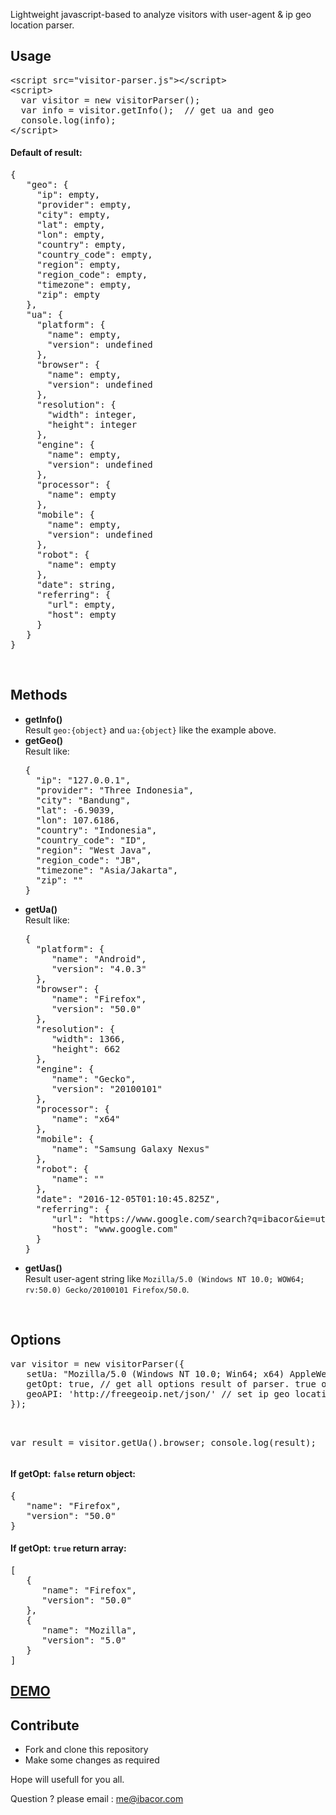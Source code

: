 <p>Lightweight javascript-based to analyze visitors with user-agent &amp; ip geo location parser.</p>
<h2>Usage</h2>
 

<pre>&lt;script src="visitor-parser.js"&gt;&lt;/script&gt;
&lt;script&gt;
&nbsp; var visitor = new visitorParser();&nbsp; &nbsp;
&nbsp; var info = visitor.getInfo();&nbsp; // get ua and geo
&nbsp; console.log(info);&nbsp; &nbsp;
&lt;/script&gt;</pre>
 
<h4>Default of result:</h4>
 

<pre>{
&nbsp; &nbsp;"geo": {
&nbsp; &nbsp; &nbsp;"ip": empty,
&nbsp; &nbsp; &nbsp;"provider": empty,
&nbsp; &nbsp; &nbsp;"city": empty,
&nbsp; &nbsp; &nbsp;"lat": empty,
&nbsp; &nbsp; &nbsp;"lon": empty,
&nbsp; &nbsp; &nbsp;"country": empty,
&nbsp; &nbsp; &nbsp;"country_code": empty,
&nbsp; &nbsp; &nbsp;"region": empty,
&nbsp; &nbsp; &nbsp;"region_code": empty,
&nbsp; &nbsp; &nbsp;"timezone": empty,
&nbsp; &nbsp; &nbsp;"zip": empty
&nbsp; &nbsp;},
&nbsp; &nbsp;"ua": {
&nbsp; &nbsp; &nbsp;"platform": {
&nbsp; &nbsp; &nbsp; &nbsp;"name": empty,
&nbsp; &nbsp; &nbsp; &nbsp;"version": undefined
&nbsp; &nbsp; &nbsp;},
&nbsp; &nbsp; &nbsp;"browser": {
&nbsp; &nbsp; &nbsp; &nbsp;"name": empty,
&nbsp; &nbsp; &nbsp; &nbsp;"version": undefined
&nbsp; &nbsp; &nbsp;},
&nbsp; &nbsp; &nbsp;"resolution": {
&nbsp; &nbsp; &nbsp; &nbsp;"width": integer,
&nbsp; &nbsp; &nbsp; &nbsp;"height": integer
&nbsp; &nbsp; &nbsp;},
&nbsp; &nbsp; &nbsp;"engine": {
&nbsp; &nbsp; &nbsp; &nbsp;"name": empty,
&nbsp; &nbsp; &nbsp; &nbsp;"version": undefined
&nbsp; &nbsp; &nbsp;},
&nbsp; &nbsp; &nbsp;"processor": {
&nbsp; &nbsp; &nbsp; &nbsp;"name": empty
&nbsp; &nbsp; &nbsp;},
&nbsp; &nbsp; &nbsp;"mobile": {
&nbsp; &nbsp; &nbsp; &nbsp;"name": empty,
&nbsp; &nbsp; &nbsp; &nbsp;"version": undefined
&nbsp; &nbsp; &nbsp;},
&nbsp; &nbsp; &nbsp;"robot": {
&nbsp; &nbsp; &nbsp; &nbsp;"name": empty
&nbsp; &nbsp; &nbsp;},
&nbsp; &nbsp; &nbsp;"date": string,
&nbsp; &nbsp; &nbsp;"referring": {
&nbsp; &nbsp; &nbsp; &nbsp;"url": empty,
&nbsp; &nbsp; &nbsp; &nbsp;"host": empty
&nbsp; &nbsp; &nbsp;}
&nbsp; &nbsp;}
}</pre>
 <br>
<h2>Methods</h2>

<ul>
	<li><b>getInfo()</b><br>
 Result <code>geo:{object}</code> and <code>ua:{object}</code> like the example above.</li>
	<li><b>getGeo()</b><br>
 Result like: 
<pre>{
&nbsp; "ip": "127.0.0.1",
&nbsp; "provider": "Three Indonesia",
&nbsp; "city": "Bandung",
&nbsp; "lat": -6.9039,
&nbsp; "lon": 107.6186,
&nbsp; "country": "Indonesia",
&nbsp; "country_code": "ID",
&nbsp; "region": "West Java",
&nbsp; "region_code": "JB",
&nbsp; "timezone": "Asia/Jakarta",
&nbsp; "zip": ""
}</pre>
 </li>
	<li><b>getUa()</b><br>
 Result like: 
<pre>{
&nbsp; "platform": {
&nbsp; &nbsp; &nbsp;"name": "Android",
&nbsp; &nbsp; &nbsp;"version": "4.0.3"
&nbsp; },
&nbsp; "browser": {
&nbsp; &nbsp; &nbsp;"name": "Firefox",
&nbsp; &nbsp; &nbsp;"version": "50.0"
&nbsp; },
&nbsp; "resolution": {
&nbsp; &nbsp; &nbsp;"width": 1366,
&nbsp; &nbsp; &nbsp;"height": 662
&nbsp; },
&nbsp; "engine": {
&nbsp; &nbsp; &nbsp;"name": "Gecko",
&nbsp; &nbsp; &nbsp;"version": "20100101"
&nbsp; },
&nbsp; "processor": {
&nbsp; &nbsp; &nbsp;"name": "x64"
&nbsp; },
&nbsp; "mobile": {
&nbsp; &nbsp; &nbsp;"name": "Samsung Galaxy Nexus"
&nbsp; },
&nbsp; "robot": {
&nbsp; &nbsp; &nbsp;"name": ""
&nbsp; },
&nbsp; "date": "2016-12-05T01:10:45.825Z",
&nbsp; "referring": {
&nbsp; &nbsp; &nbsp;"url": "https://www.google.com/search?q=ibacor&amp;ie=utf-8&amp;oe=utf-8&amp;client=firefox-b",
&nbsp; &nbsp; &nbsp;"host": "www.google.com"
&nbsp; }
}</pre>
 </li>
	<li><b>getUas()</b><br>
 Result user-agent string like <code>Mozilla/5.0 (Windows NT 10.0; WOW64; rv:50.0) Gecko/20100101 Firefox/50.0</code>.</li>
</ul><br>
<h2>Options</h2>
<pre>var visitor = new visitorParser({
&nbsp; &nbsp;setUa: "Mozilla/5.0 (Windows NT 10.0; Win64; x64) AppleWebKit/537.36 (KHTML, like Gecko) Chrome/54.0.2840.99 Safari/537.36", // set user-agent. string
&nbsp; &nbsp;getOpt: true, // get all options result of parser. true or false
&nbsp; &nbsp;geoAPI: 'http://freegeoip.net/json/' // set ip geo location api. url
});<br>

var result = visitor.getUa().browser;
console.log(result);</pre>
 
<h4>If getOpt: <code>false</code> return object:</h4>
<pre>{
&nbsp; &nbsp;"name": "Firefox",
&nbsp; &nbsp;"version": "50.0"
}</pre>
 
<h4>If getOpt: <code>true</code> return array:</h4>
<pre>[
&nbsp; &nbsp;{
&nbsp;     "name": "Firefox",
&nbsp;     "version": "50.0"
&nbsp; &nbsp;},
&nbsp; &nbsp;{
&nbsp;     "name": "Mozilla",
    &nbsp; "version": "5.0"
&nbsp; &nbsp;}
]</pre>

<h2><a href="http://ibacor.com/demo/visitor-parser-js">DEMO</a></h2>

<h2>Contribute</h2>
<ul>
<li>Fork and clone this repository</li>
<li>Make some changes as required</li>
</ul>

Hope will usefull for you all.

Question ? please email : <me@ibacor.com>
